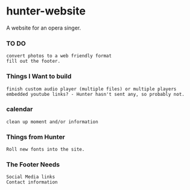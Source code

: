 # hunter-website
A website for an opera singer.

### TO DO
	convert photos to a web friendly format
	fill out the footer.


### Things I Want to build
	finish custom audio player (multiple files) or multiple players
	embedded youtube links? - Hunter hasn't sent any, so probably not.

### calendar
	clean up moment and/or information

### Things from Hunter
	Roll new fonts into the site.

### The Footer Needs
	Social Media links
	Contact information
